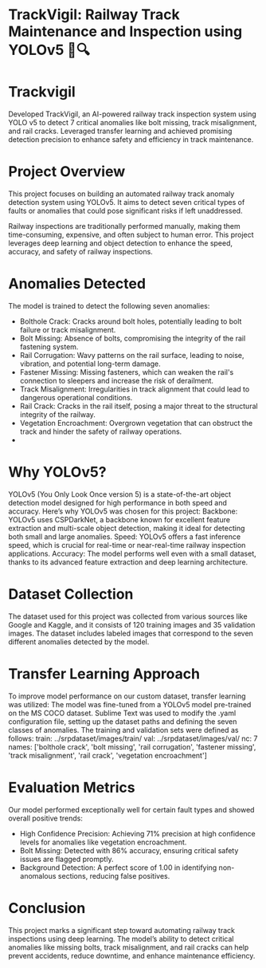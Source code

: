# TrackVigil: Railway Track Maintenance and Inspection using YOLOv5 🚆🔍

# Trackvigil
Developed TrackVigil, an AI-powered railway track inspection system using YOLO v5 to detect 7 critical anomalies like bolt missing, track misalignment, and rail cracks. Leveraged transfer learning and achieved promising detection precision to enhance safety and efficiency in track maintenance.

# Project Overview
This project focuses on building an automated railway track anomaly detection system using YOLOv5. It aims to detect seven critical types of faults or anomalies that could pose significant risks if left unaddressed.

Railway inspections are traditionally performed manually, making them time-consuming, expensive, and often subject to human error. This project leverages deep learning and object detection to enhance the speed, accuracy, and safety of railway inspections.

# Anomalies Detected
The model is trained to detect the following seven anomalies:
- Bolthole Crack: Cracks around bolt holes, potentially leading to bolt failure or track misalignment.
- Bolt Missing: Absence of bolts, compromising the integrity of the rail fastening system.
- Rail Corrugation: Wavy patterns on the rail surface, leading to noise, vibration, and potential long-term damage.
- Fastener Missing: Missing fasteners, which can weaken the rail's connection to sleepers and increase the risk of derailment.
- Track Misalignment: Irregularities in track alignment that could lead to dangerous operational conditions.
- Rail Crack: Cracks in the rail itself, posing a major threat to the structural integrity of the railway.
- Vegetation Encroachment: Overgrown vegetation that can obstruct the track and hinder the safety of railway operations.
- 
# Why YOLOv5?
YOLOv5 (You Only Look Once version 5) is a state-of-the-art object detection model designed for high performance in both speed and accuracy. Here’s why YOLOv5 was chosen for this project:
Backbone: YOLOv5 uses CSPDarkNet, a backbone known for excellent feature extraction and multi-scale object detection, making it ideal for detecting both small and large anomalies.
Speed: YOLOv5 offers a fast inference speed, which is crucial for real-time or near-real-time railway inspection applications.
Accuracy: The model performs well even with a small dataset, thanks to its advanced feature extraction and deep learning architecture.

# Dataset Collection
The dataset used for this project was collected from various sources like Google and Kaggle, and it consists of 120 training images and 35 validation images. The dataset includes labeled images that correspond to the seven different anomalies detected by the model.


# Transfer Learning Approach
To improve model performance on our custom dataset, transfer learning was utilized:
The model was fine-tuned from a YOLOv5 model pre-trained on the MS COCO dataset.
Sublime Text was used to modify the .yaml configuration file, setting up the dataset paths and defining the seven classes of anomalies.
The training and validation sets were defined as follows:
train: ../srpdataset/images/train/
val: ../srpdataset/images/val/
nc: 7
names: ['bolthole crack', 'bolt missing', 'rail corrugation', 'fastener missing', 'track misalignment', 'rail crack', 'vegetation encroachment']

# Evaluation Metrics
Our model performed exceptionally well for certain fault types and showed overall positive trends:
- High Confidence Precision: Achieving 71% precision at high confidence levels for anomalies like vegetation encroachment.
- Bolt Missing: Detected with 86% accuracy, ensuring critical safety issues are flagged promptly.
- Background Detection: A perfect score of 1.00 in identifying non-anomalous sections, reducing false positives.

# Conclusion
This project marks a significant step toward automating railway track inspections using deep learning. The model’s ability to detect critical anomalies like missing bolts, track misalignment, and rail cracks can help prevent accidents, reduce downtime, and enhance maintenance efficiency.
